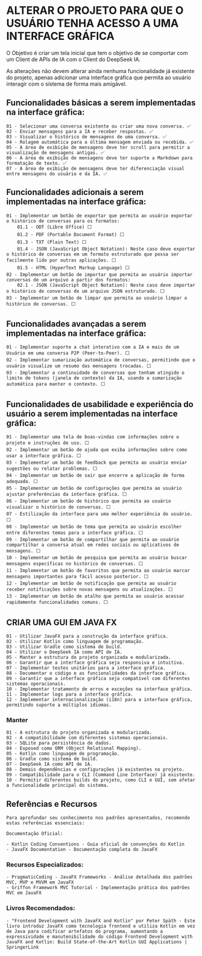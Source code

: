 # ALTERAR O PROJETO PARA QUE O USUÁRIO TENHA ACESSO A UMA INTERFACE GRÁFICA
O Objetivo é criar um tela inicial que tem o objetivo de se comportar com um Client de APIs de IA com o Client do DeepSeek IA.

As alterações não devem alterar ainda nenhuma funcionalidade já existente do projeto, apenas adicionar uma interface gráfica que permita ao usuário interagir com o sistema de forma mais amigável.

## Funcionalidades básicas a serem implementadas na interface gráfica:
    01 - Selecionar uma conversa existente ou criar uma nova conversa. ✅
    02 - Enviar mensagens para a IA e receber respostas. ✅
    03 - Visualizar o histórico de mensagens de uma conversa. ✅
    04 - Rolagem automática para a última mensagem enviada ou recebida. ✅
    05 - A área de exibição de mensagens deve ter scroll para permitir a visualização de mensagens antigas. ✅
    06 - A área de exibição de mensagens deve ter suporte a Markdown para formatação de texto. ✅
    07 - A área de exibição de mensagens deve ter diferenciação visual entre mensagens do usuário e da IA. ✅

## Funcionalidades adicionais a serem implementadas na interface gráfica:
    01 - Implementar um botão de exportar que permita ao usuário exportar o histórico de conversas para os formatos:
        01.1 - ODT (Libre Office) ⬜
        01.2 - PDF (Portable Document Format) ⬜
        01.3 - TXT (Plain Text) ⬜
        01.4 - JSON (JavaScript Object Notation): Neste caso deve exportar o histórico de conversas em um formato estruturado que possa ser facilmente lido por outras aplicações. ⬜
        01.5 - HTML (HyperText Markup Language) ⬜
    02 - Implementar um botão de importar que permita ao usuário importar conversas de um arquivo a partir dos formatos:
        02.1 - JSON (JavaScript Object Notation): Neste caso deve importar o histórico de conversas de um arquivo JSON estruturado. ⬜
    03 - Implementar um botão de limpar que permita ao usuário limpar o histórico de conversas. ⬜

## Funcionalidades avançadas a serem implementadas na interface gráfica:
    01 - Implementar suporte a chat interativo com a IA e mais de um Usuário em uma conversa P2P (Peer-to-Peer). ⬜
    02 - Implementar sumarização automática de conversas, permitindo que o usuário visualize um resumo das mensagens trocadas. ⬜
    03 - Implementar a continuidade de conversas que tenham atingido o limite de tokens (janela de contexto) da IA, usando a sumarização automática para manter o contexto. ⬜

## Funcionalidades de usabilidade e experiência do usuário a serem implementadas na interface gráfica:
    01 - Implementar uma tela de boas-vindas com informações sobre o projeto e instruções de uso. ⬜
    02 - Implementar um botão de ajuda que exiba informações sobre como usar a interface gráfica. ⬜
    03 - Implementar um botão de feedback que permita ao usuário enviar sugestões ou relatar problemas. ⬜
    04 - Implementar um botão de sair que encerre a aplicação de forma adequada. ⬜
    05 - Implementar um botão de configurações que permita ao usuário ajustar preferências da interface gráfica. ⬜
    06 - Implementar um botão de histórico que permita ao usuário visualizar o histórico de conversas. ⬜
    07 - Estilização da interface para uma melhor experiência do usuário. ⬜
    08 - Implementar um botão de tema que permita ao usuário escolher entre diferentes temas para a interface gráfica. ⬜
    09 - Implementar um botão de compartilhar que permita ao usuário compartilhar a conversa atual em redes sociais ou aplicativos de mensagens. ⬜
    10 - Implementar um botão de pesquisa que permita ao usuário buscar mensagens específicas no histórico de conversas. ⬜
    11 - Implementar um botão de favoritos que permita ao usuário marcar mensagens importantes para fácil acesso posterior. ⬜
    12 - Implementar um botão de notificação que permita ao usuário receber notificações sobre novas mensagens ou atualizações. ⬜
    13 - Implementar um botão de atalho que permita ao usuário acessar rapidamente funcionalidades comuns. ⬜

## CRIAR UMA GUI EM JAVA FX
    01 - Utilizar JavaFX para a construção da interface gráfica.
    02 - Utilizar Kotlin como linguagem de programação.
    03 - Utilizar Gradle como sistema de build.
    04 - Utilizar o DeepSeek IA como API de IA.
    05 - Manter a estrutura do projeto organizada e modularizada.
    06 - Garantir que a interface gráfica seja responsiva e intuitiva.
    07 - Implementar testes unitários para a interface gráfica.
    08 - Documentar o código e as funcionalidades da interface gráfica.
    09 - Garantir que a interface gráfica seja compatível com diferentes sistemas operacionais.
    10 - Implementar tratamento de erros e exceções na interface gráfica.
    11 - Implementar logs para a interface gráfica.
    12 - Implementar internacionalização (i18n) para a interface gráfica, permitindo suporte a múltiplos idiomas.

### Manter
    01 - A estrutura do projeto organizada e modularizada.
    02 - A compatibilidade com diferentes sistemas operacionais.
    03 - SQLite para persistência de dados.
    04 - Exposed como ORM (Object Relational Mapping).
    05 - Kotlin como linguagem de programação.
    06 - Gradle como sistema de build.
    07 - DeepSeek IA como API de IA.
    08 - Demais dependências e configurações já existentes no projeto.
    09 - Compatibilidade para o CLI (Command Line Interface) já existente.
    10 - Permitir diferentes builds do projeto, como CLI e GUI, sem afetar a funcionalidade principal do sistema.

## Referências e Recursos 
    Para aprofundar seu conhecimento nos padrões apresentados, recomendo estas referências essenciais:
    
    Documentação Oficial:

    - Kotlin Coding Conventions - Guia oficial de convenções do Kotlin
    - JavaFX Documentation - Documentação completa do JavaFX

### Recursos Especializados:

    - PragmaticCoding - JavaFX Frameworks - Análise detalhada dos padrões MVC, MVP e MVVM em JavaFX
    - Griffon Framework MVC Tutorial - Implementação prática dos padrões MVC em JavaFX

### Livros Recomendados:

    - "Frontend Development with JavaFX and Kotlin" por Peter Späth - Este livro introduz JavaFX como tecnologia frontend e utiliza Kotlin em vez de Java para codificar artefatos do programa, aumentando a expressividade e manutenibilidade do código Frontend Development with JavaFX and Kotlin: Build State-of-the-Art Kotlin GUI Applications | SpringerLink